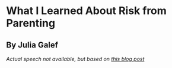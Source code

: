 # What I Learned About Risk from Parenting
## By Julia Galef

*Actual speech not available, but based on [this blog post](https://thewholesky.wordpress.com/2017/12/22/what-i-learned-about-risk-from-parenting/)*